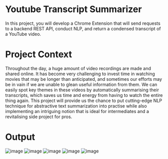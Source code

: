 # Youtube Transcript Summarizer
In this project, you will develop a Chrome Extension that will send requests to a backend REST API, conduct NLP, and return a condensed transcript of a YouTube video.
# Project Context
Throughout the day, a huge amount of video recordings are made and shared online. It has become very challenging to invest time in watching movies that may be longer than anticipated, and sometimes our efforts may be in vain if we are unable to glean useful information from them. We can easily spot key themes in these videos by automatically summarising their transcripts, which saves us time and energy from having to watch the entire thing again.
This project will provide us the chance to put cutting-edge NLP technique for abstractive text summarization into practise while also implementing an intriguing notion that is ideal for intermediates and a revitalising side project for pros.
# Output
![image](https://user-images.githubusercontent.com/95179737/203740524-d084319b-2279-4f63-b4d1-9c785869ae57.png)
![image](https://user-images.githubusercontent.com/95179737/203741151-0129db5c-148a-4189-a87d-3675cecaabee.png)
![image](https://user-images.githubusercontent.com/95179737/203741306-1c9aac57-aae3-4111-bc3a-36f11d92f83c.png)
![image](https://user-images.githubusercontent.com/95179737/203741446-c14f37d7-da1b-4ab9-8e95-ed0e56516578.png)
![image](https://user-images.githubusercontent.com/95179737/203741598-d7a27b49-e7e3-4b2b-a1ab-074f961cc81e.png)

